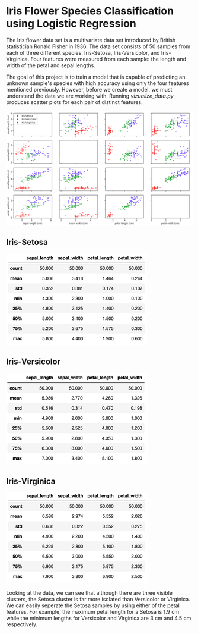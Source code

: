 # Iris Flower Species Classification using Logistic Regression

The Iris flower data set is a multivariate data set introduced by British statistician Ronald Fisher in 1936. The data set consists of 50 samples from each of three different species: Iris-Setosa, Iris-Versicolor, and Iris-Virginica. Four features were measured from each sample: the length and width of the petal and sepal lengths.

The goal of this project is to train a model that is capable of predicting an unknown sample's species with high accuracy using only the four features mentioned previously. However, before we create a model, we must understand the data we are working with. Running *vizualize_data.py* produces scatter plots for each pair of distinct features.

![Feature Scatter Plots](/images/iris_plot.png)

## Iris-Setosa
![Setosa Summary Data](/images/setosa_data.png)

## Iris-Versicolor
![Versicolor Summary Data](/images/versicolor_data.png)

## Iris-Virginica
![Virginica Summary Data](/images/virginica_data.png)

Looking at the data, we can see that although there are three visible clusters, the Setosa cluster is far more isolated than Versicolor or Virginica. We can easily seperate the Setosa samples by using either of the petal features. For example, the maximum petal length for a Setosa is 1.9 cm while the minimum lengths for Versicolor and Virginica are 3 cm and 4.5 cm respectively.
